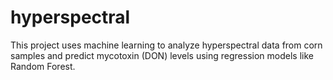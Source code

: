 # hyperspectral
This project uses machine learning to analyze hyperspectral data from corn samples and predict mycotoxin (DON) levels using regression models like Random Forest. 
